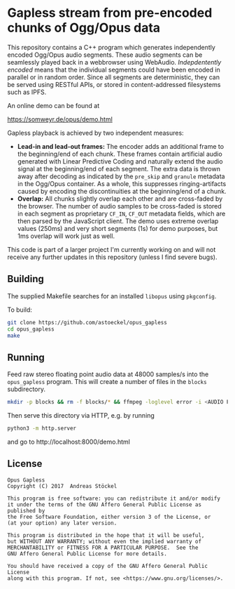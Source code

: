 # Gapless stream from pre-encoded chunks of Ogg/Opus data

This repository contains a C++ program which generates independently encoded Ogg/Opus audio segments. These audio segments can be seamlessly played back in a webbrowser using WebAudio. *Indepdentently encoded* means that the individual segments could have been encoded in parallel or in random order. Since all segments are deterministic, they can be served using RESTful APIs, or stored in content-addressed filesystems such as IPFS.

An online demo can be found at

https://somweyr.de/opus/demo.html

Gapless playback is achieved by two independent measures:
* **Lead-in and lead-out frames:** The encoder adds an additional frame to the beginning/end of each chunk. These frames contain artificial audio generated with Linear Predictive Coding and naturally extend the audio signal at the beginning/end of each segment. The extra data is thrown away after decoding as indicated by the `pre_skip` and `granule` metadata in the Ogg/Opus container. As a whole, this suppresses ringing-artifacts caused by encoding the discontinuities at the beginning/end of a chunk.
* **Overlap:** All chunks slightly overlap each other and are cross-faded by the browser. The number of audio samples to be cross-faded is stored in each segment as proprietary `CF_IN`, `CF_OUT` metadata fields, which are then parsed by the JavaScript client. The demo uses extreme overlap values (250ms) and very short segments (1s) for demo purposes, but 1ms overlap will work just as well.

This code is part of a larger project I'm currently working on and will not receive any further updates in this repository (unless I find severe bugs).

## Building

The supplied Makefile searches for an installed `libopus` using `pkgconfig`.

To build:
```sh
git clone https://github.com/astoeckel/opus_gapless
cd opus_gapless
make
```

## Running

Feed raw stereo floating point audio data at 48000 samples/s into the `opus_gapless` program. This will create a number of files in the `blocks` subdirectory.
```sh
mkdir -p blocks && rm -f blocks/* && ffmpeg -loglevel error -i <AUDIO FILE> -ac 2 -ar 48000 -f f32le - | ./opus_gapless
```

Then serve this directory via HTTP, e.g. by running
```sh
python3 -m http.server
```
and go to http://localhost:8000/demo.html


## License

```
Opus Gapless
Copyright (C) 2017  Andreas Stöckel

This program is free software: you can redistribute it and/or modify
it under the terms of the GNU Affero General Public License as published by
the Free Software Foundation, either version 3 of the License, or
(at your option) any later version.

This program is distributed in the hope that it will be useful,
but WITHOUT ANY WARRANTY; without even the implied warranty of
MERCHANTABILITY or FITNESS FOR A PARTICULAR PURPOSE.  See the
GNU Affero General Public License for more details.

You should have received a copy of the GNU Affero General Public License
along with this program. If not, see <https://www.gnu.org/licenses/>.
```

